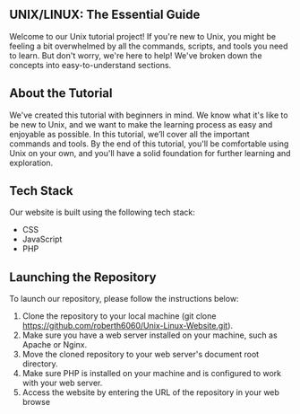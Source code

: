 ## UNIX/LINUX: The Essential Guide

Welcome to our Unix tutorial project! If you're new to Unix, you might be feeling a bit overwhelmed by all the commands, scripts, and tools you need to learn. But don't worry, we're here to help! We've broken down the concepts into easy-to-understand sections.

## About the Tutorial

We've created this tutorial with beginners in mind. We know what it's like to be new to Unix, and we want to make the learning process as easy and enjoyable as possible. In this tutorial, we’ll cover all the important commands and tools. By the end of this tutorial, you'll be comfortable using Unix on your own, and you'll have a solid foundation for further learning and exploration.

## Tech Stack

Our website is built using the following tech stack:

* CSS
* JavaScript
* PHP

## Launching the Repository

To launch our repository, please follow the instructions below:

1. Clone the repository to your local machine (git clone https://github.com/roberth6060/Unix-Linux-Website.git).
2. Make sure you have a web server installed on your machine, such as Apache or Nginx.
3. Move the cloned repository to your web server's document root directory.
4. Make sure PHP is installed on your machine and is configured to work with your web server.
5. Access the website by entering the URL of the repository in your web browse
